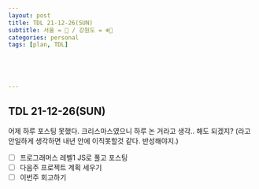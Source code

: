 ```yaml
---
layout: post
title: TDL 21-12-26(SUN)
subtitle: 서울 = 🥶 / 강원도 = ❄️🤯
categories: personal
tags: [plan, TDL]





---
```




## TDL 21-12-26(SUN)

어제 하루 포스팅 못했다. 크리스마스였으니 하루 논 거라고 생각.. 해도 되겠지? (라고 안일하게 생각하면 내년 안에 이직못할것 같다. 반성해야지.)

- [ ] 프로그래머스 레벨1 JS로 풀고 포스팅
- [ ] 다음주 프로젝트 계획 세우기
- [ ] 이번주 회고하기
